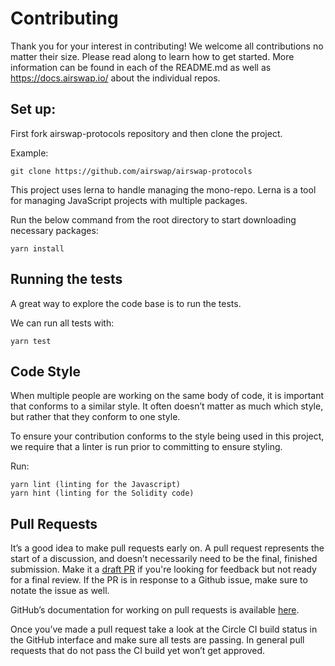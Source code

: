 # Contributing

Thank you for your interest in contributing! We welcome all contributions no matter their size. Please read along to learn how to get started. More information can be found in each of the README.md as well as  https://docs.airswap.io/ about the individual repos.

## Set up:
First fork airswap-protocols repository and then clone the project. 

Example:

`git clone https://github.com/airswap/airswap-protocols`

This project uses lerna to handle managing the mono-repo. Lerna is a tool for managing JavaScript projects with multiple packages.

Run the below command from the root directory to start downloading necessary packages:

`yarn install `


## Running the tests
A great way to explore the code base is to run the tests.

We can run all tests with:

`yarn test`


## Code Style
When multiple people are working on the same body of code, it is important that conforms to a similar style. It often doesn’t matter as much which style, but rather that they conform to one style.

To ensure your contribution conforms to the style being used in this project, we require that a linter is run prior to committing to ensure styling.

Run:

```
yarn lint (linting for the Javascript)
yarn hint (linting for the Solidity code)
```

## Pull Requests
It’s a good idea to make pull requests early on. A pull request represents the start of a discussion, and doesn’t necessarily need to be the final, finished submission. Make it a [draft PR](https://github.blog/2019-02-14-introducing-draft-pull-requests/) if you're looking for feedback but not ready for a final review. If the PR is in response to a Github issue, make sure to notate the issue as well.

GitHub’s documentation for working on pull requests is available [here]( https://help.github.com/en/github/collaborating-with-issues-and-pull-requests/about-pull-requests).


Once you’ve made a pull request take a look at the Circle CI build status in the GitHub interface and make sure all tests are passing. In general pull requests that do not pass the CI build yet won’t get approved.